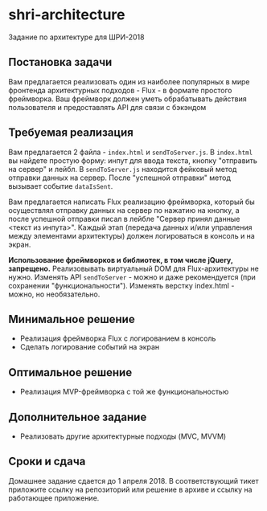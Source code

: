 # shri-architecture
Задание по архитектуре для ШРИ-2018

## Постановка задачи
Вам предлагается реализовать один из наиболее популярных в мире фронтенда архитектурных подходов - Flux - в формате простого фреймворка. Ваш фреймворк должен уметь обрабатывать действия пользователя и предоставлять API для связи с бэкэндом

## Требуемая реализация
Вам предлагается 2 файла - `index.html` и `sendToServer.js`.
В `index.html` вы найдете простую форму: инпут для ввода текста, кнопку "отправить на сервер" и лейбл.
В `sendToServer.js` находится фейковый метод отправки данных на сервер. После "успешной отправки" метод вызывает событие `dataIsSent`.

Вам предлагается написать Flux реализацию фреймворка, который бы осуществлял отправку данных на сервер по нажатию на кнопку, а после успешной отправки писал в лейбле "Сервер принял данные <текст из инпута>".
Каждый этап (передача данных и/или управления между элементами архитектуры) должен логироваться в консоль и на экран.

**Использование фреймворков и библиотек, в том числе jQuery, запрещено.**
Реализовывать виртуальный DOM для Flux-архитектуры не нужно. Изменять API `sendToServer` - можно и даже рекомендуется (при сохранении "функциональности"). Изменять верстку index.html - можно, но необязательно.


## Минимальное решение
- Реализация фреймворка Flux с логированием в консоль
- Сделать логирование событий на экран

## Оптимальное решение
- Реализация MVP-фреймворка с той же функциональностью

## Дополнительное задание
- Реализовать другие архитектурные подходы (MVC, MVVM)

## Сроки и сдача
Домашнее задание сдается до 1 апреля 2018. В соответствующий тикет приложите ссылку на репозиторий или решение в архиве и ссылку на работающее приложение.
